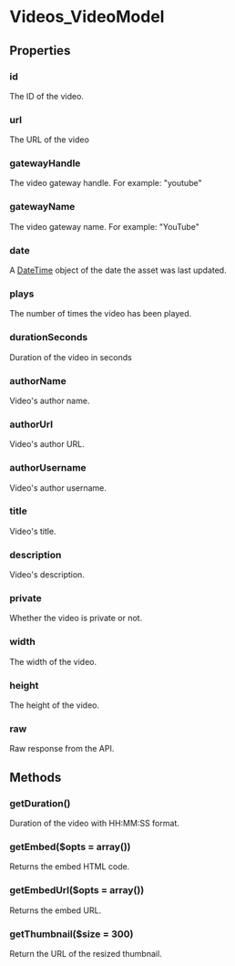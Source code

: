# Videos_VideoModel

## Properties

### id

The ID of the video.

### url   

The URL of the video

### gatewayHandle

The video gateway handle. For example: "youtube"

### gatewayName

The video gateway name. For example: "YouTube"
### date

A [DateTime](http://buildwithcraft.com/docs/templating/datetime) object of the date the asset was last updated.

### plays

The number of times the video has been played.

### durationSeconds

Duration of the video in seconds

### authorName

Video's author name.

### authorUrl

Video's author URL.

### authorUsername

Video's author username.

### title

Video's title.

### description

Video's description.

### private

Whether the video is private or not.

### width
The width of the video.

### height
The height of the video.

### raw
Raw response from the API.

## Methods

### getDuration()

Duration of the video with HH:MM:SS format.

### getEmbed($opts = array())

Returns the embed HTML code.

### getEmbedUrl($opts = array())

Returns the embed URL.

### getThumbnail($size = 300)

Return the URL of the resized thumbnail.